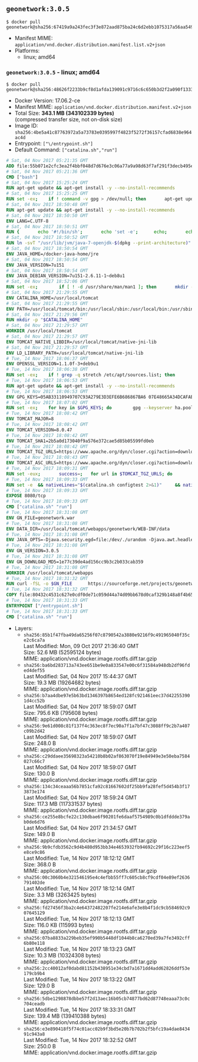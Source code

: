 ## `geonetwork:3.0.5`

```console
$ docker pull geonetwork@sha256:67419a9a243fec3f3e872aad875ba24c6d2ebb1075317a56aa5492e60d933782
```

-	Manifest MIME: `application/vnd.docker.distribution.manifest.list.v2+json`
-	Platforms:
	-	linux; amd64

### `geonetwork:3.0.5` - linux; amd64

```console
$ docker pull geonetwork@sha256:48626f2233b9cf8d1afda139091c9716c6c650b3d2f2a090f13338094dc4f170
```

-	Docker Version: 17.06.2-ce
-	Manifest MIME: `application/vnd.docker.distribution.manifest.v2+json`
-	Total Size: **343.1 MB (343102339 bytes)**  
	(compressed transfer size, not on-disk size)
-	Image ID: `sha256:4be5a41c87763972a5a73783e0395997f4823f5272f36157cfad6838e964ac4d`
-	Entrypoint: `["\/entrypoint.sh"]`
-	Default Command: `["catalina.sh","run"]`

```dockerfile
# Sat, 04 Nov 2017 05:21:35 GMT
ADD file:55b071e2cfc3ea2f4bbf048d7d676e3c06a77a9a98d63f7af291f3decb495ec8 in / 
# Sat, 04 Nov 2017 05:21:36 GMT
CMD ["bash"]
# Sat, 04 Nov 2017 15:25:24 GMT
RUN apt-get update && apt-get install -y --no-install-recommends 		ca-certificates 		curl 		wget 	&& rm -rf /var/lib/apt/lists/*
# Sat, 04 Nov 2017 15:25:25 GMT
RUN set -ex; 	if ! command -v gpg > /dev/null; then 		apt-get update; 		apt-get install -y --no-install-recommends 			gnupg 			dirmngr 		; 		rm -rf /var/lib/apt/lists/*; 	fi
# Sat, 04 Nov 2017 18:50:48 GMT
RUN apt-get update && apt-get install -y --no-install-recommends 		bzip2 		unzip 		xz-utils 	&& rm -rf /var/lib/apt/lists/*
# Sat, 04 Nov 2017 18:50:50 GMT
ENV LANG=C.UTF-8
# Sat, 04 Nov 2017 18:50:51 GMT
RUN { 		echo '#!/bin/sh'; 		echo 'set -e'; 		echo; 		echo 'dirname "$(dirname "$(readlink -f "$(which javac || which java)")")"'; 	} > /usr/local/bin/docker-java-home 	&& chmod +x /usr/local/bin/docker-java-home
# Sat, 04 Nov 2017 18:50:52 GMT
RUN ln -svT "/usr/lib/jvm/java-7-openjdk-$(dpkg --print-architecture)" /docker-java-home
# Sat, 04 Nov 2017 18:50:54 GMT
ENV JAVA_HOME=/docker-java-home/jre
# Sat, 04 Nov 2017 18:50:54 GMT
ENV JAVA_VERSION=7u151
# Sat, 04 Nov 2017 18:50:54 GMT
ENV JAVA_DEBIAN_VERSION=7u151-2.6.11-1~deb8u1
# Sat, 04 Nov 2017 18:52:06 GMT
RUN set -ex; 		if [ ! -d /usr/share/man/man1 ]; then 		mkdir -p /usr/share/man/man1; 	fi; 		apt-get update; 	apt-get install -y 		openjdk-7-jre="$JAVA_DEBIAN_VERSION" 	; 	rm -rf /var/lib/apt/lists/*; 		[ "$(readlink -f "$JAVA_HOME")" = "$(docker-java-home)" ]; 		update-alternatives --get-selections | awk -v home="$(readlink -f "$JAVA_HOME")" 'index($3, home) == 1 { $2 = "manual"; print | "update-alternatives --set-selections" }'; 	update-alternatives --query java | grep -q 'Status: manual'
# Sat, 04 Nov 2017 21:29:55 GMT
ENV CATALINA_HOME=/usr/local/tomcat
# Sat, 04 Nov 2017 21:29:55 GMT
ENV PATH=/usr/local/tomcat/bin:/usr/local/sbin:/usr/local/bin:/usr/sbin:/usr/bin:/sbin:/bin
# Sat, 04 Nov 2017 21:29:56 GMT
RUN mkdir -p "$CATALINA_HOME"
# Sat, 04 Nov 2017 21:29:57 GMT
WORKDIR /usr/local/tomcat
# Sat, 04 Nov 2017 21:29:57 GMT
ENV TOMCAT_NATIVE_LIBDIR=/usr/local/tomcat/native-jni-lib
# Sat, 04 Nov 2017 21:29:57 GMT
ENV LD_LIBRARY_PATH=/usr/local/tomcat/native-jni-lib
# Tue, 14 Nov 2017 18:06:37 GMT
ENV OPENSSL_VERSION=1.1.0f-3+deb9u1
# Tue, 14 Nov 2017 18:06:38 GMT
RUN set -ex; 	if ! grep -q stretch /etc/apt/sources.list; then 		{ 			echo 'deb http://deb.debian.org/debian stretch main'; 			echo 'deb http://security.debian.org stretch/updates main'; 			echo 'deb http://deb.debian.org/debian stretch-updates main'; 		} > /etc/apt/sources.list.d/stretch.list; 		{ 			echo 'Package: *'; 			echo 'Pin: release n=stretch*'; 			echo 'Pin-Priority: -10'; 			echo; 			echo 'Package: openssl libssl*'; 			echo "Pin: version $OPENSSL_VERSION"; 			echo 'Pin-Priority: 990'; 		} > /etc/apt/preferences.d/stretch-openssl; 	fi
# Tue, 14 Nov 2017 18:06:53 GMT
RUN apt-get update && apt-get install -y --no-install-recommends 		libapr1 		openssl="$OPENSSL_VERSION" 	&& rm -rf /var/lib/apt/lists/*
# Tue, 14 Nov 2017 18:06:53 GMT
ENV GPG_KEYS=05AB33110949707C93A279E3D3EFE6B686867BA6 07E48665A34DCAFAE522E5E6266191C37C037D42 47309207D818FFD8DCD3F83F1931D684307A10A5 541FBE7D8F78B25E055DDEE13C370389288584E7 61B832AC2F1C5A90F0F9B00A1C506407564C17A3 713DA88BE50911535FE716F5208B0AB1D63011C7 79F7026C690BAA50B92CD8B66A3AD3F4F22C4FED 9BA44C2621385CB966EBA586F72C284D731FABEE A27677289986DB50844682F8ACB77FC2E86E29AC A9C5DF4D22E99998D9875A5110C01C5A2F6059E7 DCFD35E0BF8CA7344752DE8B6FB21E8933C60243 F3A04C595DB5B6A5F1ECA43E3B7BBB100D811BBE F7DA48BB64BCB84ECBA7EE6935CD23C10D498E23
# Tue, 14 Nov 2017 18:07:02 GMT
RUN set -ex; 	for key in $GPG_KEYS; do 		gpg --keyserver ha.pool.sks-keyservers.net --recv-keys "$key"; 	done
# Tue, 14 Nov 2017 18:08:42 GMT
ENV TOMCAT_MAJOR=8
# Tue, 14 Nov 2017 18:08:42 GMT
ENV TOMCAT_VERSION=8.0.47
# Tue, 14 Nov 2017 18:08:42 GMT
ENV TOMCAT_SHA1=2b5a0d173040f9a576e372cae5d85b05599fd0eb
# Tue, 14 Nov 2017 18:08:42 GMT
ENV TOMCAT_TGZ_URLS=https://www.apache.org/dyn/closer.cgi?action=download&filename=tomcat/tomcat-8/v8.0.47/bin/apache-tomcat-8.0.47.tar.gz 	https://www-us.apache.org/dist/tomcat/tomcat-8/v8.0.47/bin/apache-tomcat-8.0.47.tar.gz 	https://www.apache.org/dist/tomcat/tomcat-8/v8.0.47/bin/apache-tomcat-8.0.47.tar.gz 	https://archive.apache.org/dist/tomcat/tomcat-8/v8.0.47/bin/apache-tomcat-8.0.47.tar.gz
# Tue, 14 Nov 2017 18:08:43 GMT
ENV TOMCAT_ASC_URLS=https://www.apache.org/dyn/closer.cgi?action=download&filename=tomcat/tomcat-8/v8.0.47/bin/apache-tomcat-8.0.47.tar.gz.asc 	https://www-us.apache.org/dist/tomcat/tomcat-8/v8.0.47/bin/apache-tomcat-8.0.47.tar.gz.asc 	https://www.apache.org/dist/tomcat/tomcat-8/v8.0.47/bin/apache-tomcat-8.0.47.tar.gz.asc 	https://archive.apache.org/dist/tomcat/tomcat-8/v8.0.47/bin/apache-tomcat-8.0.47.tar.gz.asc
# Tue, 14 Nov 2017 18:09:31 GMT
RUN set -eux; 		success=; 	for url in $TOMCAT_TGZ_URLS; do 		if wget -O tomcat.tar.gz "$url"; then 			success=1; 			break; 		fi; 	done; 	[ -n "$success" ]; 		echo "$TOMCAT_SHA1 *tomcat.tar.gz" | sha1sum -c -; 		success=; 	for url in $TOMCAT_ASC_URLS; do 		if wget -O tomcat.tar.gz.asc "$url"; then 			success=1; 			break; 		fi; 	done; 	[ -n "$success" ]; 		gpg --batch --verify tomcat.tar.gz.asc tomcat.tar.gz; 	tar -xvf tomcat.tar.gz --strip-components=1; 	rm bin/*.bat; 	rm tomcat.tar.gz*; 		nativeBuildDir="$(mktemp -d)"; 	tar -xvf bin/tomcat-native.tar.gz -C "$nativeBuildDir" --strip-components=1; 	nativeBuildDeps=" 		dpkg-dev 		gcc 		libapr1-dev 		libssl-dev 		make 		openjdk-${JAVA_VERSION%%[-~bu]*}-jdk=$JAVA_DEBIAN_VERSION 	"; 	apt-get update; 	apt-get install -y --no-install-recommends $nativeBuildDeps; 	rm -rf /var/lib/apt/lists/*; 	( 		export CATALINA_HOME="$PWD"; 		cd "$nativeBuildDir/native"; 		gnuArch="$(dpkg-architecture --query DEB_BUILD_GNU_TYPE)"; 		./configure 			--build="$gnuArch" 			--libdir="$TOMCAT_NATIVE_LIBDIR" 			--prefix="$CATALINA_HOME" 			--with-apr="$(which apr-1-config)" 			--with-java-home="$(docker-java-home)" 			--with-ssl=yes; 		make -j "$(nproc)"; 		make install; 	); 	apt-get purge -y --auto-remove $nativeBuildDeps; 	rm -rf "$nativeBuildDir"; 	rm bin/tomcat-native.tar.gz; 		find ./bin/ -name '*.sh' -exec sed -ri 's|^#!/bin/sh$|#!/usr/bin/env bash|' '{}' +
# Tue, 14 Nov 2017 18:09:33 GMT
RUN set -e 	&& nativeLines="$(catalina.sh configtest 2>&1)" 	&& nativeLines="$(echo "$nativeLines" | grep 'Apache Tomcat Native')" 	&& nativeLines="$(echo "$nativeLines" | sort -u)" 	&& if ! echo "$nativeLines" | grep 'INFO: Loaded APR based Apache Tomcat Native library' >&2; then 		echo >&2 "$nativeLines"; 		exit 1; 	fi
# Tue, 14 Nov 2017 18:09:33 GMT
EXPOSE 8080/tcp
# Tue, 14 Nov 2017 18:09:33 GMT
CMD ["catalina.sh" "run"]
# Tue, 14 Nov 2017 18:31:08 GMT
ENV GN_FILE=geonetwork.war
# Tue, 14 Nov 2017 18:31:08 GMT
ENV DATA_DIR=/usr/local/tomcat/webapps/geonetwork/WEB-INF/data
# Tue, 14 Nov 2017 18:31:08 GMT
ENV JAVA_OPTS=-Djava.security.egd=file:/dev/./urandom -Djava.awt.headless=true -Xmx512M -Xss2M -XX:MaxPermSize=512m -XX:+UseConcMarkSweepGC
# Tue, 14 Nov 2017 18:31:08 GMT
ENV GN_VERSION=3.0.5
# Tue, 14 Nov 2017 18:31:08 GMT
ENV GN_DOWNLOAD_MD5=1e77c39de4ad156cc9b3c2b033cab359
# Tue, 14 Nov 2017 18:31:08 GMT
WORKDIR /usr/local/tomcat/webapps
# Tue, 14 Nov 2017 18:31:32 GMT
RUN curl -fSL -o $GN_FILE      https://sourceforge.net/projects/geonetwork/files/GeoNetwork_opensource/v${GN_VERSION}/geonetwork.war/download &&      echo "$GN_DOWNLOAD_MD5 *$GN_FILE" | md5sum -c &&      mkdir -p geonetwork &&      unzip -e $GN_FILE -d geonetwork &&      rm $GN_FILE
# Tue, 14 Nov 2017 18:31:32 GMT
COPY file:80432c4531c627e0cdf0de71c059d44a74d09bb678d0caf329b148a8f4b65fb9 in /entrypoint.sh 
# Tue, 14 Nov 2017 18:31:33 GMT
ENTRYPOINT ["/entrypoint.sh"]
# Tue, 14 Nov 2017 18:31:33 GMT
CMD ["catalina.sh" "run"]
```

-	Layers:
	-	`sha256:85b1f47fba49da65256f07c8790542a3880e9216f9c491965040f35ce2c6ca7a`  
		Last Modified: Mon, 09 Oct 2017 21:36:40 GMT  
		Size: 52.6 MB (52595124 bytes)  
		MIME: application/vnd.docker.image.rootfs.diff.tar.gzip
	-	`sha256:ba6bd283713a743ee651be9e0a833547e00c6f31584a948db2df96fded4def55`  
		Last Modified: Sat, 04 Nov 2017 15:44:37 GMT  
		Size: 19.3 MB (19264682 bytes)  
		MIME: application/vnd.docker.image.rootfs.diff.tar.gzip
	-	`sha256:b7aa4dbe97e5b63bd1346397b8654ed128fc921461eec37d422553901d4cc52b`  
		Last Modified: Sat, 04 Nov 2017 18:59:07 GMT  
		Size: 795.6 KB (795608 bytes)  
		MIME: application/vnd.docker.image.rootfs.diff.tar.gzip
	-	`sha256:9e61d008c81f137f4c363ec8f7ec90a7f1a7bf47c3088ff9c2b7a407c09b2d42`  
		Last Modified: Sat, 04 Nov 2017 18:59:07 GMT  
		Size: 248.0 B  
		MIME: application/vnd.docker.image.rootfs.diff.tar.gzip
	-	`sha256:c29ddaee35698323a54210b8b02af863070f19e84949e3e50eba7584027c66c7`  
		Last Modified: Sat, 04 Nov 2017 18:59:07 GMT  
		Size: 130.0 B  
		MIME: application/vnd.docker.image.rootfs.diff.tar.gzip
	-	`sha256:134c34ceaaa56b7851cfa92c81667602df25bb9fa28fef5d454b3f173873e174`  
		Last Modified: Sat, 04 Nov 2017 18:59:24 GMT  
		Size: 117.3 MB (117331537 bytes)  
		MIME: application/vnd.docker.image.rootfs.diff.tar.gzip
	-	`sha256:ce255e8bcfe22c130dbae6f90201fe6daaf5754989c0b1dfddde379ab0de6d76`  
		Last Modified: Sat, 04 Nov 2017 21:34:57 GMT  
		Size: 149.0 B  
		MIME: application/vnd.docker.image.rootfs.diff.tar.gzip
	-	`sha256:9b9cfdb3562c9d4b480d953bb34e4653932fb94692c29f16c223eef5e8ce9c86`  
		Last Modified: Tue, 14 Nov 2017 18:12:12 GMT  
		Size: 368.0 B  
		MIME: application/vnd.docker.image.rootfs.diff.tar.gzip
	-	`sha256:00c3060b4e321546195e4c4efbb55ff7c605cb8cf9cdf04e89ef2636791402de`  
		Last Modified: Tue, 14 Nov 2017 18:12:14 GMT  
		Size: 3.3 MB (3263425 bytes)  
		MIME: application/vnd.docker.image.rootfs.diff.tar.gzip
	-	`sha256:fd27456f3ba2c4e64372482207fe214e6afe3e8b4f1dc9cb584692c907645129`  
		Last Modified: Tue, 14 Nov 2017 18:12:13 GMT  
		Size: 116.0 KB (115993 bytes)  
		MIME: application/vnd.docker.image.rootfs.diff.tar.gzip
	-	`sha256:07ba8833a229beb35ef990b5448df1044b8ca6270ed39a7fe3492cff6b80e118`  
		Last Modified: Tue, 14 Nov 2017 18:13:23 GMT  
		Size: 10.3 MB (10324308 bytes)  
		MIME: application/vnd.docker.image.rootfs.diff.tar.gzip
	-	`sha256:2cc40012af0dabd81152b438951e34cbd7a1671dd4add62826ddf53e179cb9b4`  
		Last Modified: Tue, 14 Nov 2017 18:13:22 GMT  
		Size: 129.0 B  
		MIME: application/vnd.docker.image.rootfs.diff.tar.gzip
	-	`sha256:5dbe1298878dbbe57f2d13aec16b05cb74877bd62d87748eaaa73c0c704ceadb`  
		Last Modified: Tue, 14 Nov 2017 18:33:31 GMT  
		Size: 139.4 MB (139410388 bytes)  
		MIME: application/vnd.docker.image.rootfs.diff.tar.gzip
	-	`sha256:e3e890418f5f74c01acc02b9f3bd5e20b7b702b2f5bfc19a4dae843491c943a8`  
		Last Modified: Tue, 14 Nov 2017 18:32:52 GMT  
		Size: 250.0 B  
		MIME: application/vnd.docker.image.rootfs.diff.tar.gzip
